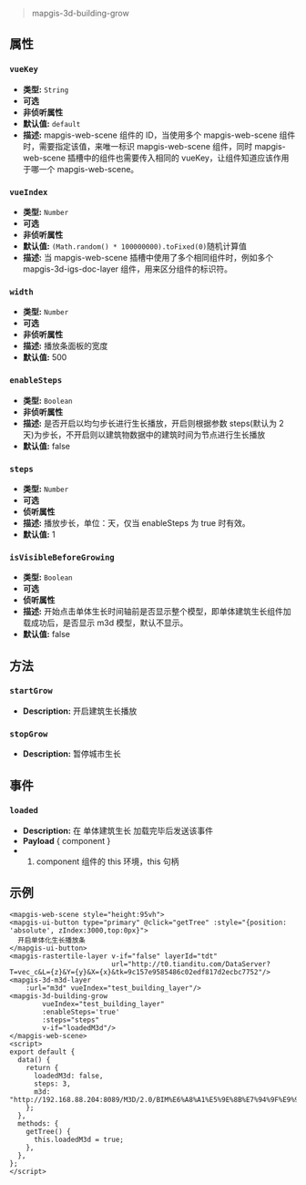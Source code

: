 > mapgis-3d-building-grow

## 属性

### `vueKey`

- **类型:** `String`
- **可选**
- **非侦听属性**
- **默认值:** `default`
- **描述:** mapgis-web-scene 组件的 ID，当使用多个 mapgis-web-scene 组件时，需要指定该值，来唯一标识 mapgis-web-scene 组件，同时 mapgis-web-scene
  插槽中的组件也需要传入相同的 vueKey，让组件知道应该作用于哪一个 mapgis-web-scene。

### `vueIndex`

- **类型:** `Number`
- **可选**
- **非侦听属性**
- **默认值:** `(Math.random() * 100000000).toFixed(0)`随机计算值
- **描述:** 当 mapgis-web-scene 插槽中使用了多个相同组件时，例如多个 mapgis-3d-igs-doc-layer 组件，用来区分组件的标识符。

### `width`

- **类型:** `Number`
- **可选**
- **非侦听属性**
- **描述:** 播放条面板的宽度
- **默认值:** 500

### `enableSteps`

- **类型:** `Boolean`
- **非侦听属性**
- **描述:** 是否开启以均匀步长进行生长播放，开启则根据参数 steps(默认为 2 天)为步长，不开启则以建筑物数据中的建筑时间为节点进行生长播放
- **默认值:** false

### `steps`

- **类型:** `Number`
- **可选**
- **侦听属性**
- **描述:** 播放步长，单位：天，仅当 enableSteps 为 true 时有效。
- **默认值:** 1

### `isVisibleBeforeGrowing`

- **类型:** `Boolean`
- **可选**
- **侦听属性**
- **描述:** 开始点击单体生长时间轴前是否显示整个模型，即单体建筑生长组件加载成功后，是否显示 m3d 模型，默认不显示。
- **默认值:** false

## 方法

### `startGrow`

- **Description:** 开启建筑生长播放

### `stopGrow`

- **Description:** 暂停城市生长

## 事件

### `loaded`

- **Description:** 在 单体建筑生长 加载完毕后发送该事件
- **Payload** { component }
- 1. component 组件的 this 环境，this 句柄

## 示例

```vue
<mapgis-web-scene style="height:95vh">
<mapgis-ui-button type="primary" @click="getTree" :style="{position: 'absolute', zIndex:3000,top:0px}">
  开启单体化生长播放条
</mapgis-ui-button>
<mapgis-rastertile-layer v-if="false" layerId="tdt"
                         url="http://t0.tianditu.com/DataServer?T=vec_c&L={z}&Y={y}&X={x}&tk=9c157e9585486c02edf817d2ecbc7752"/>
<mapgis-3d-m3d-layer
    :url="m3d" vueIndex="test_building_layer"/>
<mapgis-3d-building-grow 
        vueIndex="test_building_layer"
        :enableSteps='true'
        :steps="steps"
        v-if="loadedM3d"/>
</mapgis-web-scene>
<script>
export default {
  data() {
    return {
      loadedM3d: false,
      steps: 3,
      m3d: "http://192.168.88.204:8089/M3D/2.0/BIM%E6%A8%A1%E5%9E%8B%E7%94%9F%E9%95%BFtime/BIM%E6%A8%A1%E5%9E%8B%E7%94%9F%E9%95%BFtime.mcj",
    };
  },
  methods: {
    getTree() {
      this.loadedM3d = true;
    },
  },
};
</script>
```
